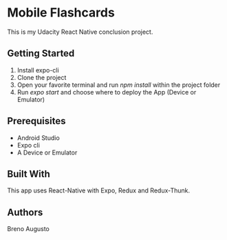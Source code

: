 # Mobile Flashcards
This is my Udacity React Native conclusion project.

## Getting Started
  1. Install expo-cli
  2. Clone the project
  3. Open your favorite terminal and run *npm install* within the project folder
  4. Run *expo start* and choose where to deploy the App (Device or Emulator)

## Prerequisites
  * Android Studio
  * Expo cli
  * A Device or Emulator

## Built With
This app uses React-Native with Expo, Redux and Redux-Thunk.

## Authors
Breno Augusto
